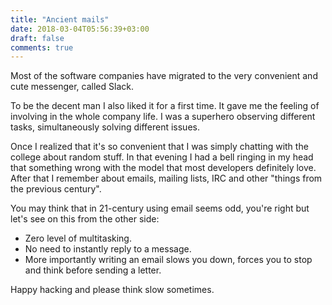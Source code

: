 ```yaml
---
title: "Ancient mails"
date: 2018-03-04T05:56:39+03:00
draft: false
comments: true
---
```


Most of the software companies have migrated to the very convenient and cute
messenger, called Slack.

To be the decent man I also liked it for a first time. It gave me the feeling
of involving in the whole company life. I was a superhero observing different
tasks, simultaneously solving different issues.

Once I realized that it's so convenient that I was simply chatting with the
college about random stuff. In that evening I had a bell ringing in my head
that something wrong with the model that most developers definitely love.
After that I remember about emails, mailing lists, IRC and other "things from
the previous century".

You may think that in 21-century using email seems odd, you're right but let's
see on this from the other side:

* Zero level of multitasking.
* No need to instantly reply to a message.
* More importantly writing an email slows you down, forces you to stop and
  think before sending a letter.

Happy hacking and please think slow sometimes.
